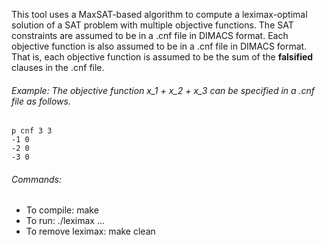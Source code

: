 This tool uses a MaxSAT-based algorithm to compute a leximax-optimal solution of a SAT problem with multiple objective functions.
The SAT constraints are assumed to be in a .cnf file in DIMACS format. Each objective function is also assumed to be in a .cnf file in DIMACS format. That is, each objective function is assumed to be the sum of the **falsified** clauses in the .cnf file.

###### Example: The objective function x_1 + x_2 + x_3 can be specified in a .cnf file as follows.

```
p cnf 3 3
-1 0
-2 0
-3 0
```

###### Commands:
- To compile: make
- To run: ./leximax <SAT-constraints-file> <objective1-file> <objective2-file> ...
- To remove leximax: make clean

